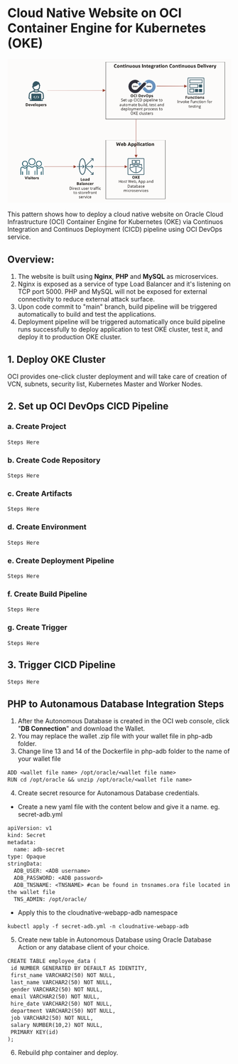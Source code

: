 # Cloud Native Website on OCI Container Engine for Kubernetes (OKE)

![pattern](cloudnative-website-iaas.png)

This pattern shows how to deploy a cloud native website on Oracle Cloud Infrastructure (OCI) Container Engine for Kubernetes (OKE) via Continuos Integration and Continuos Deployment (CICD) pipeline using OCI DevOps service.

## **Overview:**

1) The website is built using **Nginx**, **PHP** and **MySQL** as microservices.
2) Nginx is exposed as a service of type Load Balancer and it's listening on TCP port 5000. PHP and MySQL will not be exposed for external connectivity to reduce external attack surface.
3) Upon code commit to "main" branch, build pipeline will be triggered automatically to build and test the applications.
4) Deployment pipeline will be triggered automatically once build pipeline runs successfully to deploy application to test OKE cluster, test it, and deploy it to production OKE cluster.

## **1. Deploy OKE Cluster**

OCI provides one-click cluster deployment and will take care of creation of VCN, subnets, security list, Kubernetes Master and Worker Nodes.

## **2. Set up OCI DevOps CICD Pipeline**

### a. Create Project
```
Steps Here
```
### b. Create Code Repository
```
Steps Here
```
### c. Create Artifacts
```
Steps Here
```
### d. Create Environment
```
Steps Here
```
### e. Create Deployment Pipeline
```
Steps Here
```
### f. Create Build Pipeline
```
Steps Here
```
### g. Create Trigger
```
Steps Here
```

## **3. Trigger CICD Pipeline** 
```
Steps Here
```

## **PHP to Autonamous Database Integration Steps**

1. After the Autonomous Database is created in the OCI web console, click "**DB Connection**" and download the Wallet.
2. You may replace the wallet .zip file with your wallet file in php-adb folder.
3. Change line 13 and 14 of the Dockerfile in php-adb folder to the name of your wallet file
```
ADD <wallet file name> /opt/oracle/<wallet file name> 
RUN cd /opt/oracle && unzip /opt/oracle/<wallet file name>
```
4. Create secret resource for Autonamous Database credentials.
* Create a new yaml file with the content below and give it a name. eg. secret-adb.yml 
```
apiVersion: v1
kind: Secret
metadata:
  name: adb-secret
type: Opaque
stringData:
  ADB_USER: <ADB username>
  ADB_PASSWORD: <ADB password>
  ADB_TNSNAME: <TNSNAME> #can be found in tnsnames.ora file located in the wallet file
  TNS_ADMIN: /opt/oracle/
```
* Apply this to the cloudnative-webapp-adb namespace
```
kubectl apply -f secret-adb.yml -n cloudnative-webapp-adb
```

5. Create new table in Autonomous Database using Oracle Database Action or any database client of your choice.

```
CREATE TABLE employee_data (
 id NUMBER GENERATED BY DEFAULT AS IDENTITY,
 first_name VARCHAR2(50) NOT NULL,
 last_name VARCHAR2(50) NOT NULL,
 gender VARCHAR2(50) NOT NULL,
 email VARCHAR2(50) NOT NULL,
 hire_date VARCHAR2(50) NOT NULL,
 department VARCHAR2(50) NOT NULL,
 job VARCHAR2(50) NOT NULL,
 salary NUMBER(10,2) NOT NULL,
 PRIMARY KEY(id)
);
```
6. Rebuild php container and deploy.